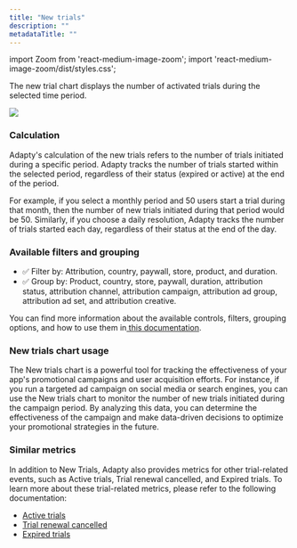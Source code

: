 ```yaml
---
title: "New trials"
description: ""
metadataTitle: ""
---
```


import Zoom from 'react-medium-image-zoom';
import 'react-medium-image-zoom/dist/styles.css';

The new trial chart displays the number of activated trials during the selected time period.


<Zoom>
  <img src={require('./img/47820b3-small-CleanShot_2023-05-05_at_15.30.492x.png').default}
  style={{
    border: '1px solid #727272', /* border width and color */
    width: '700px', /* image width */
    display: 'block', /* for alignment */
    margin: '0 auto' /* center alignment */
  }}
/>
</Zoom>





### Calculation

Adapty's calculation of the new trials refers to the number of trials initiated during a specific period. Adapty tracks the number of trials started within the selected period, regardless of their status (expired or active) at the end of the period.

For example, if you select a monthly period and 50 users start a trial during that month, then the number of new trials initiated during that period would be 50. Similarly, if you choose a daily resolution, Adapty tracks the number of trials started each day, regardless of their status at the end of the day. 

### Available filters and grouping

- ✅ Filter by: Attribution, country, paywall, store, product, and duration. 
- ✅ Group by:  Product, country, store, paywall, duration, attribution status, attribution channel, attribution campaign, attribution ad group, attribution ad set, and attribution creative.

You can find more information about the available controls, filters, grouping options, and how to use them in[ this documentation](controls-filters-grouping-compare-proceeds).

### New trials chart usage

The New trials chart is a powerful tool for tracking the effectiveness of your app's promotional campaigns and user acquisition efforts. For instance, if you run a targeted ad campaign on social media or search engines, you can use the New trials chart to monitor the number of new trials initiated during the campaign period. By analyzing this data, you can determine the effectiveness of the campaign and make data-driven decisions to optimize your promotional strategies in the future.

### Similar metrics

In addition to New Trials, Adapty also provides metrics for other trial-related events, such as Active trials, Trial renewal cancelled, and Expired trials. To learn more about these trial-related metrics, please refer to the following documentation:

- [Active trials](active-trials)
- [Trial renewal cancelled](trials-renewal-cancelled)
- [Expired trials](expired-churned-trials)